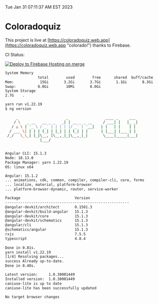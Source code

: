 Tue Jan 31 07:11:37 AM EST 2023

# Coloradoquiz


This project is live at [https://coloradoquiz.web.app](https://coloradoquiz.web.app "colorado!") thanks to Firebase.

CI Status: 

[![Deploy to Firebase Hosting on merge](https://github.com/teamkushal/coloradoquiz/actions/workflows/firebase-hosting-merge.yml/badge.svg)](https://github.com/teamkushal/coloradoquiz/actions/workflows/firebase-hosting-merge.yml)

```bash
System Memory
               total        used        free      shared  buff/cache   available
Mem:            15Gi       3.2Gi       3.7Gi       1.1Gi       8.3Gi        10Gi
Swap:          8.0Gi        10Mi       8.0Gi
System Storage
2.7G	.
```
```bash
yarn run v1.22.19
$ ng version

     _                      _                 ____ _     ___
    / \   _ __   __ _ _   _| | __ _ _ __     / ___| |   |_ _|
   / △ \ | '_ \ / _` | | | | |/ _` | '__|   | |   | |    | |
  / ___ \| | | | (_| | |_| | | (_| | |      | |___| |___ | |
 /_/   \_\_| |_|\__, |\__,_|_|\__,_|_|       \____|_____|___|
                |___/
    

Angular CLI: 15.1.3
Node: 18.13.0
Package Manager: yarn 1.22.19
OS: linux x64

Angular: 15.1.2
... animations, cdk, common, compiler, compiler-cli, core, forms
... localize, material, platform-browser
... platform-browser-dynamic, router, service-worker

Package                         Version
---------------------------------------------------------
@angular-devkit/architect       0.1501.3
@angular-devkit/build-angular   15.1.3
@angular-devkit/core            15.1.3
@angular-devkit/schematics      15.1.3
@angular/cli                    15.1.3
@schematics/angular             15.1.3
rxjs                            7.5.5
typescript                      4.8.4
    
Done in 0.81s.
yarn install v1.22.19
[1/4] Resolving packages...
success Already up-to-date.
Done in 0.40s.
```
```bash
Latest version:     1.0.30001449
Installed version:  1.0.30001449
caniuse-lite is up to date
caniuse-lite has been successfully updated

No target browser changes
```
```bash

